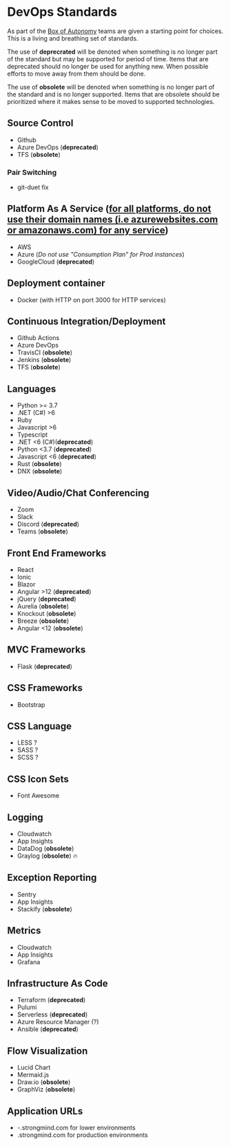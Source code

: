 # DevOps Standards

As part of the [Box of Autonomy]() teams are given a starting point for choices.  This is a living and breathing set of standards.

The use of **deprecrated** will be denoted when something is no longer part of the standard but may be supported for period of time.  Items that are deprecated should no longer be used for anything new.  When possible efforts to move away from them should be done.

The use of **obsolete** will be denoted when something is no longer part of the standard and is no longer supported.  Items that are obsolete should be prioritized where it makes sense to be moved to supported technologies.

## Source Control
- Github
- Azure DevOps (**deprecated**)
- TFS (**obsolete**)

### Pair Switching
- git-duet fix


## Platform As A Service ([for all platforms, do not use their domain names (i.e azurewebsites.com or amazonaws.com) for any service](https://flipswitch.slack.com/archives/C02GC9LSTFT/p1670519806699359))
- AWS
- Azure (_Do not use "Consumption Plan" for Prod instances_)
- GoogleCloud (**deprecated**)

## Deployment container
- Docker (with HTTP on port 3000 for HTTP services)

## Continuous Integration/Deployment
- Github Actions
- Azure DevOps
- TravisCI (**obsolete**)
- Jenkins (**obsolete**)
- TFS (**obsolete**)

## Languages
- Python >= 3.7
- .NET (C#) >6
- Ruby
- Javascript >6
- Typescript
- .NET <6 (C#)(**deprecated**)
- Python <3.7 (**deprecated**)
- Javascript <6 (**deprecated**)
- Rust (**obsolete**)
- DNX (**obsolete**)

## Video/Audio/Chat Conferencing
- Zoom
- Slack
- Discord (**deprecated**)
- Teams (**obsolete**)


## Front End Frameworks
- React
- Ionic
- Blazor
- Angular >12 (**deprecated**)
- jQuery (**deprecated**)
- Aurelia (**obsolete**)
- Knockout (**obsolete**)
- Breeze (**obsolete**)
- Angular <12 (**obsolete**)

## MVC Frameworks
- Flask (**deprecated**)

## CSS Frameworks
- Bootstrap

## CSS Language
- LESS ?
- SASS ?
- SCSS ?

## CSS Icon Sets
- Font Awesome

## Logging
- Cloudwatch
- App Insights
- DataDog (**obsolete**)
- Graylog (**obsolete**) :fire:

## Exception Reporting
- Sentry
- App Insights
- Stackify (**obsolete**)

## Metrics
- Cloudwatch
- App Insights
- Grafana

## Infrastructure As Code
- Terraform (**deprecated**)
- Pulumi
- Serverless (**deprecated**)
- Azure Resource Manager (?)
- Ansible (**deprecated**)

## Flow Visualization
- Lucid Chart
- Mermaid.js
- Draw.io (**obsolete**)
- GraphViz (**obsolete**)

## Application URLs
- <environment>-<app-name>.strongmind.com for lower environments
- <app-name>.strongmind.com for production environments
